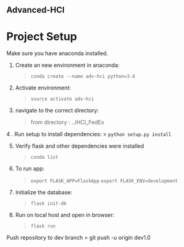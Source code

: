 ## Advanced-HCI


# Project Setup
Make sure you have anaconda installed.

1. Create an new environment in anaconda:
    > `conda create --name adv-hci python=3.6`


2. Activate environment:
    > `source activate adv-hci`

3. navigate to the correct directory:
    > from directory : ../HCI_FedEx


4 . Run setup to install dependencies: 
    > `python setup.py install`


5. Verify flask and other dependencies were installed
    > `conda list`


6. To run app: 
    > `export FLASK_APP=FlaskApp`
    >  `export FLASK_ENV=development`


7. Initialize the database:
    > `flask init-db`


8. Run on local host and open in browser:
    > `flask run`
    

Push repository to dev branch 
    > git push -u origin dev1.0
